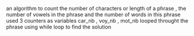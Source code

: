 an algorithm to count the number of characters or length of a phrase , the number of vowels in the phrase and the number of words in this phrase 
used 3 counters as variables car_nb , voy_nb , mot_nb
looped throught the phrase using while loop to find the solution
